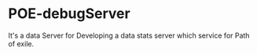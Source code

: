 # POE-debugServer
It's a data Server for Developing a data stats server which service for Path of exile.
